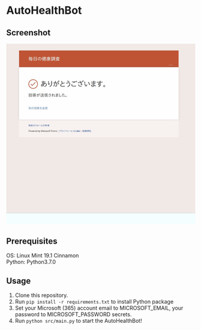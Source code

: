 # AutoHealthBot

## Screenshot

![sample.png](assets/sample.jpg)

## Prerequisites

OS: Linux Mint 19.1 Cinnamon <br>
Python: Python3.7.0

## Usage

1. Clone this repository.
2. Run `pip install -r requirements.txt` to install Python package
3. Set your Microsoft (365) account email to MICROSOFT_EMAIL, your password to MICROSOFT_PASSWORD secrets.
4. Run `python src/main.py` to start the AutoHealthBot!
